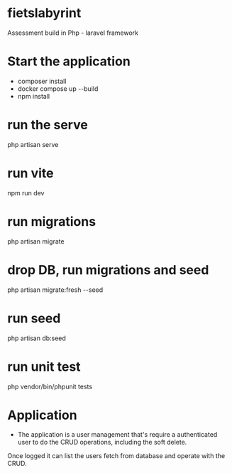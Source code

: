 # fietslabyrint

Assessment build in Php - laravel framework

# Start the application

- composer install
- docker compose up --build
- npm install

# run the serve
php artisan serve

# run vite
npm run dev

# run migrations
php artisan migrate

# drop DB, run migrations and seed
php artisan migrate:fresh --seed

# run seed
php artisan db:seed

# run unit test
php vendor/bin/phpunit tests

# Application

- The application is a user management that's require a authenticated user to do the CRUD operations, including the soft delete.

Once logged it can list the users fetch from database and operate with the CRUD.